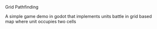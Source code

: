 Grid Pathfinding

A simple game demo in godot that implements units battle in grid based map where unit occupies two cells 
